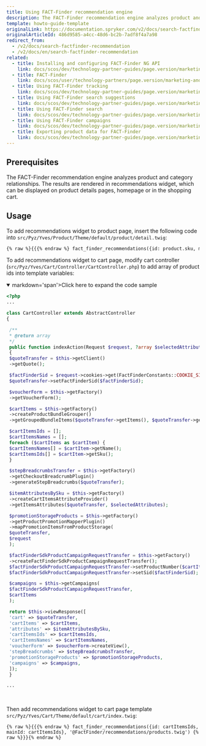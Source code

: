 ```yaml
---
title: Using FACT-Finder recommendation engine
description: The FACT-Finder recommendation engine analyzes product and category relationships. The results are rendered in recommendations widget, which can be displayed on product details pages, homepage or in the shopping cart.
template: howto-guide-template
originalLink: https://documentation.spryker.com/v2/docs/search-factfinder-recommendation
originalArticleId: 486d9585-a4cc-48d6-bc2b-7adf8f4a7a98
redirect_from:
  - /v2/docs/search-factfinder-recommendation
  - /v2/docs/en/search-factfinder-recommendation
related:
  - title: Installing and configuring FACT-Finder NG API
    link: docs/scos/dev/technology-partner-guides/page.version/marketing-and-conversion/analytics/fact-finder/installing-and-configuring-the-fact-finder-ng-api.html
  - title: FACT-Finder
    link: docs/scos/user/technology-partners/page.version/marketing-and-conversion/analytics/fact-finder.html
  - title: Using FACT-Finder tracking
    link: docs/scos/dev/technology-partner-guides/page.version/marketing-and-conversion/analytics/fact-finder/using-fact-finder-tracking.html
  - title: Using FACT-Finder search suggestions
    link: docs/scos/dev/technology-partner-guides/page.version/marketing-and-conversion/analytics/fact-finder/using-fact-finder-search-suggestions.html
  - title: Using FACT-Finder search
    link: docs/scos/dev/technology-partner-guides/page.version/marketing-and-conversion/analytics/fact-finder/using-fact-finder-search.html
  - title: Using FACT-Finder campaigns
    link: docs/scos/dev/technology-partner-guides/page.version/marketing-and-conversion/analytics/fact-finder/using-fact-finder-campaigns.html
  - title: Exporting product data for FACT-Finder
    link: docs/scos/dev/technology-partner-guides/page.version/marketing-and-conversion/analytics/fact-finder/exporting-product-data-for-fact-finder.html
---
```


## Prerequisites

The FACT-Finder recommendation engine analyzes product and category relationships. The results are rendered in recommendations widget, which can be displayed on product details pages, homepage or in the shopping cart.

## Usage

To add recommendations widget to product page, insert the following code into `src/Pyz/Yves/Product/Theme/default/product/detail.twig`:
```html
{% raw %}{{{% endraw %} fact_finder_recommendations({id: product.sku, mainId: product.idProductAbstract}, '@FactFinder/recommendations/products.twig') {% raw %}}}{% endraw %}
```
To add recommendations widget to cart page, modify cart controller  (`src/Pyz/Yves/Cart/Controller/CartController.php`) to add array of product ids into template variables:

<details open>
<summary markdown='span'>markdown='span'>Click here to expand the code sample</summary>

```php
<?php
...

class CartController extends AbstractController
{

 /**
 * @return array
 */
 public function indexAction(Request $request, ?array $selectedAttributes = null)
 {
 $quoteTransfer = $this->getClient()
 ->getQuote();

 $factFinderSid = $request->cookies->get(FactFinderConstants::COOKIE_SID_NAME);
 $quoteTransfer->setFactFinderSid($factFinderSid);

 $voucherForm = $this->getFactory()
 ->getVoucherForm();

 $cartItems = $this->getFactory()
 ->createProductBundleGrouper()
 ->getGroupedBundleItems($quoteTransfer->getItems(), $quoteTransfer->getBundleItems());

 $cartItemsIds = [];
 $cartItemsNames = [];
 foreach ($cartItems as $cartItem) {
 $cartItemsNames[] = $cartItem->getName();
 $cartItemsIds[] = $cartItem->getSku();
 }

 $stepBreadcrumbsTransfer = $this->getFactory()
 ->getCheckoutBreadcrumbPlugin()
 ->generateStepBreadcrumbs($quoteTransfer);

 $itemAttributesBySku = $this->getFactory()
 ->createCartItemsAttributeProvider()
 ->getItemsAttributes($quoteTransfer, $selectedAttributes);

 $promotionStorageProducts = $this->getFactory()
 ->getProductPromotionMapperPlugin()
 ->mapPromotionItemsFromProductStorage(
 $quoteTransfer,
 $request
 );

 $factFinderSdkProductCampaignRequestTransfer = $this->getFactory()
 ->createFactFinderSdkProductCampaignRequestTransfer();
 $factFinderSdkProductCampaignRequestTransfer->setProductNumber($cartItemsIds);
 $factFinderSdkProductCampaignRequestTransfer->setSid($factFinderSid);

 $campaigns = $this->getCampaigns(
 $factFinderSdkProductCampaignRequestTransfer,
 $cartItems
 );

 return $this->viewResponse([
 'cart' => $quoteTransfer,
 'cartItems' => $cartItems,
 'attributes' => $itemAttributesBySku,
 'cartItemsIds' => $cartItemsIds,
 'cartItemsNames' => $cartItemsNames,
 'voucherForm' => $voucherForm->createView(),
 'stepBreadcrumbs' => $stepBreadcrumbsTransfer,
 'promotionStorageProducts' => $promotionStorageProducts,
 'campaigns' => $campaigns,
 ]);
 }

...
```
<br>
</details>

Then add recommendations widget to cart  page template `src/Pyz/Yves/Cart/Theme/default/cart/index.twig`:

```twig
{% raw %}{{{% endraw %} fact_finder_recommendations({id: cartItemsIds, mainId: cartItemsIds}, '@FactFinder/recommendations/products.twig') {% raw %}}}{% endraw %}
```
